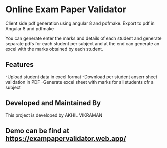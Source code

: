 # Online Exam Paper Validator

Client side pdf generation using angular 8 and pdfmake.
Export to pdf in Angular 8 and pdfmake

You can generate enter the marks and details of each student and generate separate pdfs for each student per subject and at the end can generate an excel with the marks obtained by each student.

## Features

-Upload student data in excel format
-Download per student anserr sheet validation in PDF
-Generate excel sheet with marks for all students ofr a subject

## Developed and Maintained By

This project is developed by AKHIL VIKRAMAN

## Demo can be find at https://exampapervalidator.web.app/
